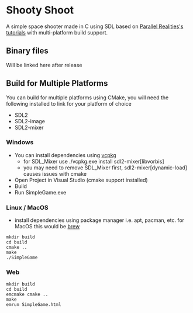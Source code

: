 # Shooty Shoot
A simple space shooter made in C using SDL based on [Parallel Realities's tutorials](https://www.parallelrealities.co.uk/tutorials/shooter/shooter1.php) with multi-platform build support.

## Binary files
Will be linked here after release

## Build for Multiple Platforms
You can build for multiple platforms using CMake, you will need the following installed to link for your platform of choice
* SDL2
* SDL2-image
* SDL2-mixer
### Windows
* You can install dependencies using [vcpkg](https://github.com/microsoft/vcpkg)
    * for SDL_Mixer use ./vcpkg.exe install sdl2-mixer[libvorbis]
    * you may need to remove SDL_Mixer first, sdl2-mixer[dynamic-load] causes issues with cmake
* Open Project in Visual Studio (cmake support installed)
* Build
* Run SimpleGame.exe

### Linux / MacOS
* install dependencies using package manager i.e. apt, pacman, etc. for MacOS this would be [brew](https://brew.sh/)
```
mkdir build
cd build
cmake ..
make
./SimpleGame
```
### Web
```
mkdir build
cd build
emcmake cmake ..
make
emrun SimpleGame.html
```